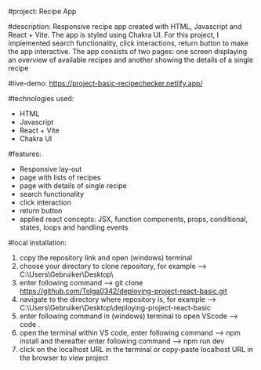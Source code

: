 #project: 
Recipe App

#description: Responsive recipe app created with HTML, Javascript and React + Vite. The app is styled using Chakra UI. For this project, I implemented search functionality, click interactions, return button to make the app interactive. The app consists of two pages: one screen displaying an overview of available recipes and another showing the details of a single recipe 

#live-demo: https://project-basic-recipechecker.netlify.app/

#technologies used:
- HTML
- Javascript
- React + Vite
- Chakra UI

#features:
- Responsive lay-out
- page with lists of recipes
- page with details of single recipe
- search functionality
- click interaction
- return button
- applied react concepts: JSX, function components, props, conditional, states, loops and handling events 

#local installation:
1. copy the repository link and open (windows) terminal
2. choose your directory to clone repository, for example --> C:\Users\Gebruiker\Desktop\
3. enter following command --> git clone https://github.com/Tolga0342/deploying-project-react-basic.git
4. navigate to the directory where repository is, for example --> C:\Users\Gebruiker\Desktop\deploying-project-react-basic
5. enter following command in (windows) terminal to open VScode --> code .
6. open the terminal within VS code, enter following command --> npm install and thereafter enter following command --> npm run dev
7. click on the localhost URL in the terminal or copy-paste localhost URL in the browser to view project

